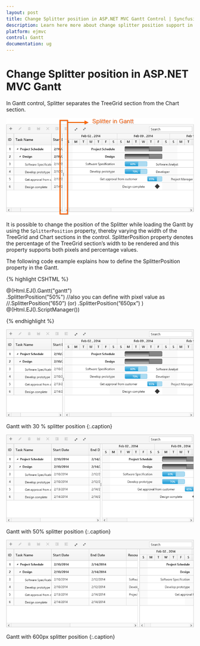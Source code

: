 ```yaml
---
layout: post
title: Change Splitter position in ASP.NET MVC Gantt Control | Syncfusion
description: Learn here more about change splitter position support in Syncfusion Essential ASP.NET MVC Gantt Control, its elements, and more.
platform: ejmvc
control: Gantt
documentation: ug
---
```


# Change Splitter position in ASP.NET MVC Gantt

In Gantt control, Splitter separates the TreeGrid section from the Chart section. 

![Change Splitter position in ASP.NET MVC Gantt](Change-Splitter-position_images/Change-Splitter-position_img1.png)


It is possible to change the position of the Splitter while loading the Gantt by using the `SplitterPosition` property, thereby varying the width of the TreeGrid and Chart sections in the control.  SplitterPosition property denotes the percentage of the TreeGrid section’s width to be rendered and this property supports both pixels and percentage values.

The following code example explains how to define the SplitterPosition property in the Gantt.


{% highlight CSHTML %}

@(Html.EJ().Gantt("gantt")    
    .SplitterPosition("50%")
    //also you can define with pixel value as 
    //.SplitterPosition(”650”) (or) .SplitterPosition(”650px”)
    )
@(Html.EJ().ScriptManager())

{% endhighlight %}

![Gantt with 30 % splitter position in ASP.NET MVC Gantt](Change-Splitter-position_images/Change-Splitter-position_img2.png)

Gantt with 30 % splitter position
{:.caption}

![Gantt with 50% splitter position in ASP.NET MVC Gantt](Change-Splitter-position_images/Change-Splitter-position_img3.png)

Gantt with 50% splitter position
{:.caption}

![Gantt with 600px splitter position in ASP.NET MVC Gantt](Change-Splitter-position_images/Change-Splitter-position_img4.png)

Gantt with 600px splitter position
{:.caption}


